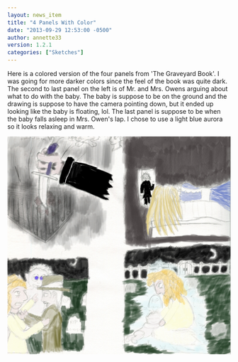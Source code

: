 ```yaml
---
layout: news_item
title: "4 Panels With Color"
date: "2013-09-29 12:53:00 -0500"
author: annette33
version: 1.2.1
categories: ["Sketches"]
---
```


Here is a colored version of the four panels from 'The Graveyard Book'. I was going for more darker colors since the feel of the book was quite dark. The second to last panel on the left is of Mr. and Mrs. Owens arguing about what to do with the baby. The baby is suppose to be on the ground and the drawing is suppose to have the camera pointing down, but it ended up looking like the baby is floating, lol. The last panel is suppose to be when the baby falls asleep in Mrs. Owen's lap. I chose to use a light blue aurora so it looks relaxing and warm.

![colors](/img/colors.jpg)